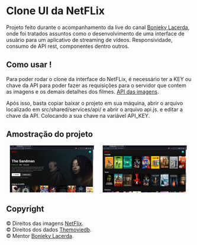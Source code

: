 # Clone UI da NetFLix

Projeto feito durante o acompanhamento da live do canal [Bonieky Lacerda](https://www.youtube.com/watch?v=tBweoUiMsDg&t=906s), onde foi tratados assuntos como o desenvolvimento de uma interface de usuário para um aplicativo de streaming de vídeos. Responsividade, consumo de API rest, componentes dentro outros.

## Como usar !

Para poder rodar o clone da interface do NetFLix, é necessário ter a KEY ou chave da API para poder fazer as requisições para o servidor que contem as imagens e os demais detalhes dos filmes.
[API das imagens](https://www.themoviedb.org/documentation/api?language=pt-BR). <br />

Após isso, basta copiar baixar o projeto em sua máquina, abrir o arquivo localizado em src/shared/services/api/ e abrir o arquivo api.js. e editar a chave da API. Colocando a sua chave na variável API_KEY.

## Amostração do projeto

<img style="max-width: 45%; margin: 0 10px;" src="public/home.png" alt="tela da home do site da netflix (isso é apenas um clone)">
<img style="max-width: 45%; margin: 0 10px;" src="public/filmes.png" alt="tela contendo as series e filmes do site da netflix (isso é apenas um clone)">

## Copyright

&copy; Direitos das imagens [NetFlix](https://www.netflix.com/br/). <br />
&copy; Direitos dos dados [Themoviedb](https://www.themoviedb.org/?language=pt-BR). <br />
&copy; Mentor [Bonieky Lacerda](https://www.youtube.com/watch?v=tBweoUiMsDg&t=906s).
